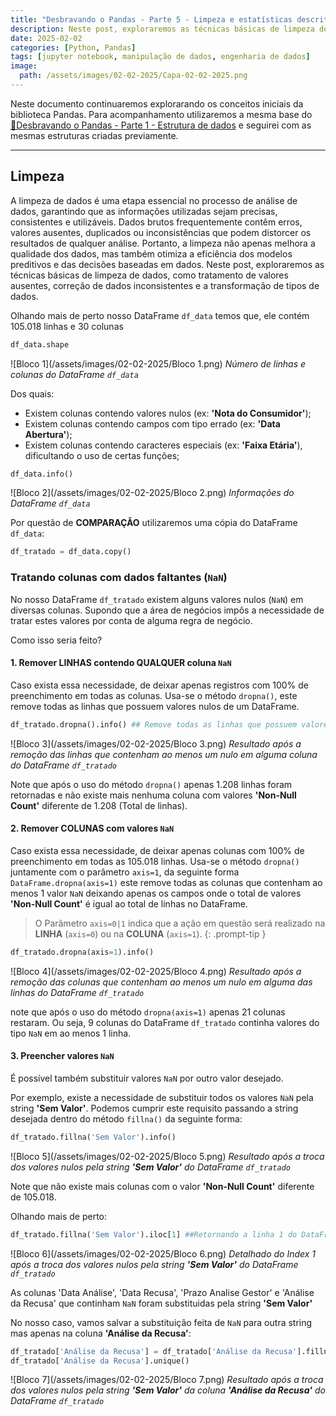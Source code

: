 ```yaml
---
title: "Desbravando o Pandas - Parte 5 - Limpeza e estatísticas descritivas"
description: Neste post, exploraremos as técnicas básicas de limpeza de dados, como tratamento de valores ausentes, correção de dados inconsistentes e a transformação de tipos de dados.
date: 2025-02-02
categories: [Python, Pandas]
tags: [jupyter notebook, manipulação de dados, engenharia de dados]
image: 
  path: /assets/images/02-02-2025/Capa-02-02-2025.png 
---
```


Neste documento continuaremos explorarando os conceitos iniciais da biblioteca Pandas. Para acompanhamento utilizaremos a mesma base do [🔗Desbravando o Pandas - Parte 1 - Estrutura de dados](https://lucas-sanbar.github.io/posts/Pandas-Parte-1-Estrutura-de-Dados/) e seguirei com as mesmas estruturas criadas previamente.

---

## Limpeza

A limpeza de dados é uma etapa essencial no processo de análise de dados, garantindo que as informações utilizadas sejam precisas, consistentes e utilizáveis. Dados brutos frequentemente contêm erros, valores ausentes, duplicados ou inconsistências que podem distorcer os resultados de qualquer análise. Portanto, a limpeza não apenas melhora a qualidade dos dados, mas também otimiza a eficiência dos modelos preditivos e das decisões baseadas em dados. Neste post, exploraremos as técnicas básicas de limpeza de dados, como tratamento de valores ausentes, correção de dados inconsistentes e a transformação de tipos de dados.

Olhando mais de perto nosso DataFrame `df_data` temos que, ele contém 105.018 linhas e 30 colunas

```python
df_data.shape
```

![Bloco 1](/assets/images/02-02-2025/Bloco 1.png)
_Número de linhas e colunas do DataFrame `df_data`_

Dos quais: 
* Existem colunas contendo valores nulos (ex: **'Nota do Consumidor'**);
* Existem colunas contendo campos com tipo errado (ex: **'Data Abertura'**);
* Existem colunas contendo caracteres especiais (ex: **'Faixa Etária'**), dificultando o uso de certas funções;

```python
df_data.info()
```

![Bloco 2](/assets/images/02-02-2025/Bloco 2.png)
_Informações do DataFrame `df_data`_

Por questão de **COMPARAÇÃO** utilizaremos uma cópia do DataFrame `df_data`:

```python
df_tratado = df_data.copy()
```

### Tratando colunas com dados faltantes (`NaN`)

No nosso DataFrame `df_tratado` existem alguns valores nulos (`NaN`) em diversas colunas. Supondo que a área de negócios impôs a necessidade de tratar estes valores por conta de alguma regra de negócio.

Como isso seria feito?

#### 1. Remover **LINHAS** contendo **QUALQUER** coluna `NaN`

Caso exista essa necessidade, de deixar apenas registros com 100% de preenchimento em todas as colunas. Usa-se o método `dropna()`, este remove todas as linhas que possuem valores nulos de um DataFrame.

```python
df_tratado.dropna().info() ## Remove todas as linhas que possuem valores nulos
```

![Bloco 3](/assets/images/02-02-2025/Bloco 3.png)
_Resultado após a remoção das linhas que contenham ao menos um nulo em alguma coluna do DataFrame `df_tratado`_

Note que após o uso do método `dropna()` apenas 1.208 linhas foram retornadas e não existe mais nenhuma coluna com valores **'Non-Null Count'** diferente de 1.208 (Total de linhas).

#### 2. Remover **COLUNAS** com valores `NaN`

Caso exista essa necessidade, de deixar apenas colunas com 100% de preenchimento em todas as 105.018 linhas. Usa-se o método `dropna()` juntamente com o parâmetro `axis=1`, da seguinte forma `DataFrame.dropna(axis=1)` este remove todas as colunas que contenham ao menos 1 valor `NaN` deixando apenas os campos onde o total de valores **'Non-Null Count'** é igual ao total de linhas no DataFrame.

>O Parâmetro `axis=0|1` indica que a ação em questão será realizado na **LINHA** (`axis=0`) ou na **COLUNA** (`axis=1`).
{: .prompt-tip }

```python
df_tratado.dropna(axis=1).info()
```

![Bloco 4](/assets/images/02-02-2025/Bloco 4.png)
_Resultado após a remoção das colunas que contenham ao menos um nulo em alguma das linhas do DataFrame `df_tratado`_

note que após o uso do método `dropna(axis=1)` apenas 21 colunas restaram. Ou seja, 9 colunas do DataFrame `df_tratado` continha valores do tipo `NaN` em ao menos 1 linha.

#### 3. Preencher valores `NaN`

É possível também substituir valores `NaN` por outro valor desejado.

Por exemplo, existe a necessidade de substituir todos os valores `NaN` pela string **'Sem Valor'**. Podemos cumprir este requisito passando a string desejada dentro do método `fillna()` da seguinte forma:

```python
df_tratado.fillna('Sem Valor').info()
```

![Bloco 5](/assets/images/02-02-2025/Bloco 5.png)
_Resultado após a troca dos valores nulos pela string **'Sem Valor'** do DataFrame `df_tratado`_

Note que não existe mais colunas com o valor **'Non-Null Count'** diferente de 105.018.

Olhando mais de perto:

```python
df_tratado.fillna('Sem Valor').iloc[1] ##Retornando a linha 1 do DataFrame 'df_tratado'
```

![Bloco 6](/assets/images/02-02-2025/Bloco 6.png)
_Detalhado do Index 1 após a troca dos valores nulos pela string **'Sem Valor'** do DataFrame `df_tratado`_

As colunas 'Data Análise', 'Data Recusa', 'Prazo Analise Gestor' e 'Análise da Recusa' que continham `NaN` foram substituidas pela string **'Sem Valor'**

No nosso caso, vamos salvar a substituição feita de `NaN` para outra string mas apenas na coluna **'Análise da Recusa'**:

```python
df_tratado['Análise da Recusa'] = df_tratado['Análise da Recusa'].fillna('Sem Valor')
df_tratado['Análise da Recusa'].unique()
```

![Bloco 7](/assets/images/02-02-2025/Bloco 7.png)
_Resultado após a troca dos valores nulos pela string **'Sem Valor'** da coluna **'Análise da Recusa'** do DataFrame `df_tratado`_

